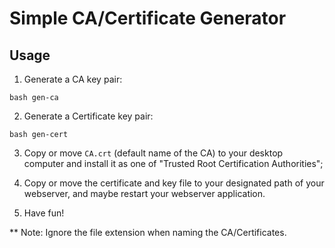# Simple CA/Certificate Generator

## Usage
 1. Generate a CA key pair:
 ```
 bash gen-ca
 ```
 2. Generate a Certificate key pair:
 ```
 bash gen-cert
 ```
 3. Copy or move `CA.crt` (default name of the CA) to your desktop computer and install it as one of "Trusted Root Certification Authorities";
 
 4. Copy or move the certificate and key file to your designated path of your webserver, and maybe restart your webserver application.
 
 5. Have fun!

** Note: Ignore the file extension when naming the CA/Certificates.